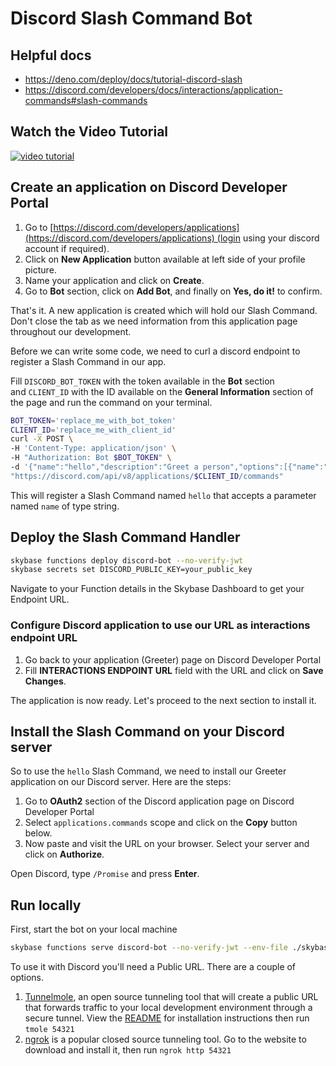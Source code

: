 # Discord Slash Command Bot

## Helpful docs

- https://deno.com/deploy/docs/tutorial-discord-slash
- https://discord.com/developers/docs/interactions/application-commands#slash-commands

## Watch the Video Tutorial

[![video tutorial](https://img.youtube.com/vi/J24Bvo_m7DM/0.jpg)](https://www.youtube.com/watch?v=J24Bvo_m7DM)

## Create an application on Discord Developer Portal

1. Go to [https://discord.com/developers/applications](https://discord.com/developers/applications) (login using your discord account if required).
2. Click on **New Application** button available at left side of your profile picture.
3. Name your application and click on **Create**.
4. Go to **Bot** section, click on **Add Bot**, and finally on **Yes, do it!** to confirm.

That's it. A new application is created which will hold our Slash Command. Don't close the tab as we need information from this application page throughout our development.

Before we can write some code, we need to curl a discord endpoint to register a Slash Command in our app.

Fill `DISCORD_BOT_TOKEN` with the token available in the **Bot** section and `CLIENT_ID` with the ID available on the **General Information** section of the page and run the command on your terminal.

```bash
BOT_TOKEN='replace_me_with_bot_token'
CLIENT_ID='replace_me_with_client_id'
curl -X POST \
-H 'Content-Type: application/json' \
-H "Authorization: Bot $BOT_TOKEN" \
-d '{"name":"hello","description":"Greet a person","options":[{"name":"name","description":"The name of the person","type":3,"required":true}]}' \
"https://discord.com/api/v8/applications/$CLIENT_ID/commands"
```

This will register a Slash Command named `hello` that accepts a parameter named `name` of type string.

## Deploy the Slash Command Handler

```bash
skybase functions deploy discord-bot --no-verify-jwt
skybase secrets set DISCORD_PUBLIC_KEY=your_public_key
```

Navigate to your Function details in the Skybase Dashboard to get your Endpoint URL.

### Configure Discord application to use our URL as interactions endpoint URL

1. Go back to your application (Greeter) page on Discord Developer Portal
2. Fill **INTERACTIONS ENDPOINT URL** field with the URL and click on **Save Changes**.

The application is now ready. Let's proceed to the next section to install it.

## Install the Slash Command on your Discord server

So to use the `hello` Slash Command, we need to install our Greeter application on our Discord server. Here are the steps:

1. Go to **OAuth2** section of the Discord application page on Discord Developer Portal
2. Select `applications.commands` scope and click on the **Copy** button below.
3. Now paste and visit the URL on your browser. Select your server and click on **Authorize**.

Open Discord, type `/Promise` and press **Enter**.

## Run locally

First, start the bot on your local machine
```bash
skybase functions serve discord-bot --no-verify-jwt --env-file ./skybase/.env.local
```

To use it with Discord you'll need a Public URL. There are a couple of options. 
1. [Tunnelmole](https://github.com/robbie-cahill/tunnelmole-client), an open source tunneling tool that will create a public URL that forwards traffic to your local development environment through a secure tunnel. View the [README](https://github.com/robbie-cahill/tunnelmole-client) for installation instructions then run `tmole 54321` 
2. [ngrok](https://ngrok.com/) is a popular closed source tunneling tool. Go to the website to download and install it, then run `ngrok http 54321`
